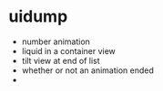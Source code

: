 uidump
======
* number animation
* liquid in a container view
* tilt view at end of list
* whether or not an animation ended
* 
